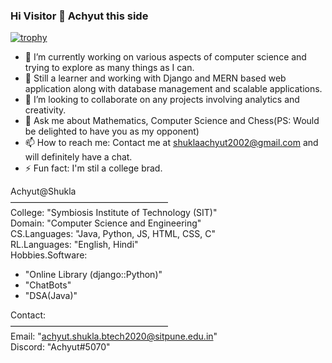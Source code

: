### Hi Visitor 👋 Achyut this side

<!--
**Achyut-0705/Achyut-0705** is a ✨ _special_ ✨ repository because its `README.md` (this file) appears on your GitHub profile.

Here are some ideas to get you started: -->

[![trophy](https://github-profile-trophy.vercel.app/?username=Achyut-0705&theme=onedark)](https://github.com/ryo-ma/github-profile-trophy)

- 🔭 I’m currently working on various aspects of computer science and trying to explore as many things as I can.
- 🌱 Still a learner and working with Django and MERN based web application along with database management and scalable applications.
- 👯 I’m looking to collaborate on any projects involving analytics and creativity.
- 💬 Ask me about Mathematics, Computer Science and Chess(PS: Would be delighted to have you as my opponent)
- 📫 How to reach me: Contact me at shuklaachyut2002@gmail.com and will definitely have a chat.
- ⚡ Fun fact: I'm stil a college brad.


Achyut@Shukla<br/>
——————————————————<br/>
College: "Symbiosis Institute of Technology (SIT)"<br/>
Domain: "Computer Science and Engineering"<br/>
CS.Languages: "Java, Python, JS, HTML, CSS, C"<br/>
RL.Languages: "English, Hindi"<br/>
Hobbies.Software:<br/>
- "Online Library (django::Python)"<br/>
- "ChatBots"<br/>
- "DSA(Java)"<br/>

Contact: <br/>
——————————————————<br/>
Email: "achyut.shukla.btech2020@sitpune.edu.in"<br/>
Discord: "Achyut#5070"<br/>

